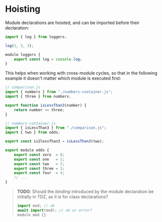 # Hoisting

Module declarations are hoisted, and can be imported before their declaration:

```js
import { log } from loggers;

log(1, 2, 3);

module loggers {
    export const log = console.log;
}
```

This helps when working with cross-module cycles, so that in the following example it doesn't matter which module is executed first:
```js
// comparison.js
import { numbers } from "./numbers-container.js";
import { three } from numbers;

export function isLessThan3(number) {
    return number <= three;
}
```
```js
// numbers-container.js
import { isLessThan3 } from "./comparison.js";
import { two } from odds;

export const is2lessThan3 = isLessThan3(two);

export module odds {
    export const zero  = 0;
    export const one   = 1;
    export const two   = 2;
    export const three = 3;
    export const four  = 4;
    // ...
}
```

> **TODO**: Should the _binding_ introduced by the module declaration be initially in TDZ, as it is for class declarations?
> ```js
> import mod; // ok
> await import(mod); // ok or error?
> module mod {}
> ```
